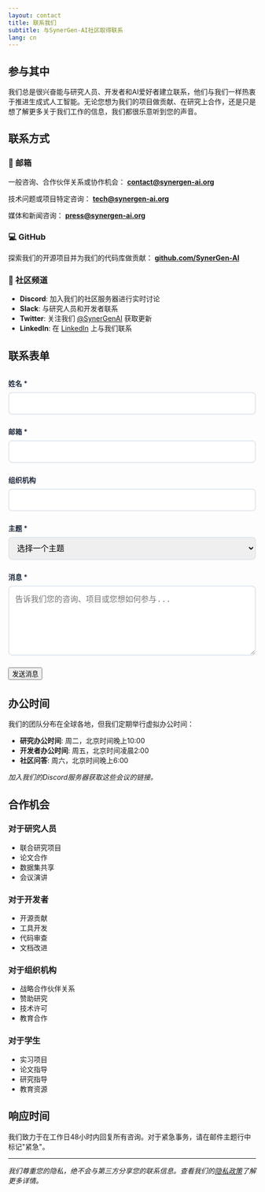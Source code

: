 ```yaml
---
layout: contact
title: 联系我们
subtitle: 与SynerGen-AI社区取得联系
lang: cn
---
```


## 参与其中

我们总是很兴奋能与研究人员、开发者和AI爱好者建立联系，他们与我们一样热衷于推进生成式人工智能。无论您想为我们的项目做贡献、在研究上合作，还是只是想了解更多关于我们工作的信息，我们都很乐意听到您的声音。

## 联系方式

### 📧 邮箱
一般咨询、合作伙伴关系或协作机会：
**[contact@synergen-ai.org](mailto:contact@synergen-ai.org)**

技术问题或项目特定咨询：
**[tech@synergen-ai.org](mailto:tech@synergen-ai.org)**

媒体和新闻咨询：
**[press@synergen-ai.org](mailto:press@synergen-ai.org)**

### 💻 GitHub
探索我们的开源项目并为我们的代码库做贡献：
**[github.com/SynerGen-AI](https://github.com/SynerGen-AI)**

### 💬 社区频道

- **Discord**: 加入我们的社区服务器进行实时讨论
- **Slack**: 与研究人员和开发者联系
- **Twitter**: 关注我们 [@SynerGenAI](https://twitter.com/SynerGenAI) 获取更新
- **LinkedIn**: 在 [LinkedIn](https://linkedin.com/company/synergen-ai) 上与我们联系

## 联系表单

<form id="contact-form" class="contact-form">
  <div class="form-group">
    <label for="name">姓名 *</label>
    <input type="text" id="name" name="name" required>
  </div>
  
  <div class="form-group">
    <label for="email">邮箱 *</label>
    <input type="email" id="email" name="email" required>
  </div>
  
  <div class="form-group">
    <label for="organization">组织机构</label>
    <input type="text" id="organization" name="organization">
  </div>
  
  <div class="form-group">
    <label for="subject">主题 *</label>
    <select id="subject" name="subject" required>
      <option value="">选择一个主题</option>
      <option value="collaboration">研究合作</option>
      <option value="contribution">项目贡献</option>
      <option value="partnership">合作机会</option>
      <option value="support">技术支持</option>
      <option value="media">媒体咨询</option>
      <option value="other">其他</option>
    </select>
  </div>
  
  <div class="form-group">
    <label for="message">消息 *</label>
    <textarea id="message" name="message" rows="6" required placeholder="告诉我们您的咨询、项目或您想如何参与..."></textarea>
  </div>
  
  <button type="submit" class="btn btn-primary">发送消息</button>
</form>

## 办公时间

我们的团队分布在全球各地，但我们定期举行虚拟办公时间：

- **研究办公时间**: 周二，北京时间晚上10:00
- **开发者办公时间**: 周五，北京时间凌晨2:00
- **社区问答**: 周六，北京时间晚上6:00

*加入我们的Discord服务器获取这些会议的链接。*

## 合作机会

### 对于研究人员
- 联合研究项目
- 论文合作
- 数据集共享
- 会议演讲

### 对于开发者
- 开源贡献
- 工具开发
- 代码审查
- 文档改进

### 对于组织机构
- 战略合作伙伴关系
- 赞助研究
- 技术许可
- 教育合作

### 对于学生
- 实习项目
- 论文指导
- 研究指导
- 教育资源

## 响应时间

我们致力于在工作日48小时内回复所有咨询。对于紧急事务，请在邮件主题行中标记"紧急"。

---

*我们尊重您的隐私，绝不会与第三方分享您的联系信息。查看我们的[隐私政策](/cn/privacy/)了解更多详情。*

<style>
.contact-form {
  max-width: 600px;
  margin: 2rem 0;
}

.form-group {
  margin-bottom: 1.5rem;
}

.form-group label {
  display: block;
  margin-bottom: 0.5rem;
  font-weight: 600;
  color: #1e293b;
}

.form-group input,
.form-group select,
.form-group textarea {
  width: 100%;
  padding: 0.75rem;
  border: 2px solid #e2e8f0;
  border-radius: 8px;
  font-size: 1rem;
  transition: border-color 0.3s ease;
}

.form-group input:focus,
.form-group select:focus,
.form-group textarea:focus {
  outline: none;
  border-color: #2563eb;
}

.form-group textarea {
  resize: vertical;
  min-height: 120px;
}
</style>